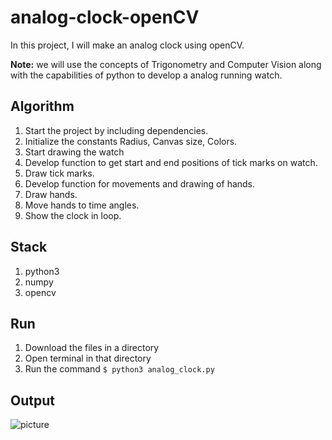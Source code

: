 # analog-clock-openCV
In this project, I will  make an analog clock using openCV. 

**Note:** we will use the concepts of Trigonometry and Computer Vision along with the capabilities of python to develop a analog running watch.

## Algorithm
1. Start the project by including dependencies.
2. Initialize the constants Radius, Canvas size, Colors.
3. Start drawing the watch
4. Develop function to get start and end positions of tick marks on watch.
5. Draw tick marks.
6. Develop function for movements and drawing of hands.
7. Draw hands.
8. Move hands to time angles.
9. Show the clock in loop.

## Stack
1. python3 
2. numpy 
3. opencv 

## Run
1. Download the files in a directory 
2. Open terminal in that directory 
3. Run the command `$ python3 analog_clock.py`

## Output

![picture](https://user-images.githubusercontent.com/50231750/193817755-7c7e016d-fa33-4569-8515-e11f8f4f55fc.png)
